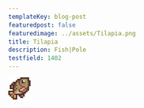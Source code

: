 ```yaml
---
templateKey: blog-post
featuredpost: false
featuredimage: ../assets/Tilapia.png
title: Tilapia
description: Fish|Pole
testfield: 1402
---
```

![Tilapia](../assets/Tilapia.png)